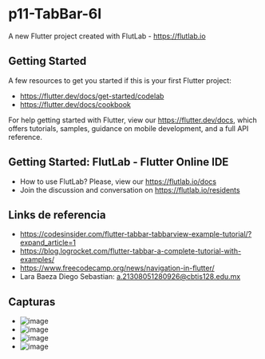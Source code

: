 # p11-TabBar-6I

A new Flutter project created with FlutLab - https://flutlab.io

## Getting Started

A few resources to get you started if this is your first Flutter project:

- https://flutter.dev/docs/get-started/codelab
- https://flutter.dev/docs/cookbook

For help getting started with Flutter, view our
https://flutter.dev/docs, which offers tutorials,
samples, guidance on mobile development, and a full API reference.

## Getting Started: FlutLab - Flutter Online IDE

- How to use FlutLab? Please, view our https://flutlab.io/docs
- Join the discussion and conversation on https://flutlab.io/residents

## Links de referencia
- https://codesinsider.com/flutter-tabbar-tabbarview-example-tutorial/?expand_article=1
- https://blog.logrocket.com/flutter-tabbar-a-complete-tutorial-with-examples/
- https://www.freecodecamp.org/news/navigation-in-flutter/
- Lara Baeza Diego Sebastian: a.21308051280926@cbtis128.edu.mx

## Capturas
- ![image](https://github.com/LaraD128/P11-TabBar/assets/143744146/b49a59d5-a590-4462-8bad-2eff3236db0c)
- ![image](https://github.com/LaraD128/P11-TabBar/assets/143744146/3891923c-7f67-4cf0-87c1-b4cc48af5629)
- ![image](https://github.com/LaraD128/P11-TabBar/assets/143744146/6af436bd-3045-459b-80b6-30de82e6c70d)
- ![image](https://github.com/LaraD128/P11-TabBar/assets/143744146/6cf94630-029c-46c1-bf11-7c41fa4dd3bf)

